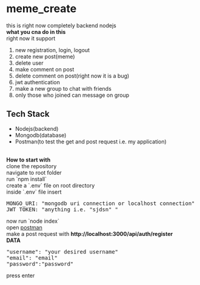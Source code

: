 # meme_create
this is right now completely backend nodejs <br>
<b> what you cna do in this </b><br>
right now it support <br>
<ol>
  <li>new registration, login, logout</li>
  <li> create new post(meme)</li>
  <li>delete user</li>
  <li>make comment on post</li>
  <li>delete comment on post(right now it is a bug)</li>
  <li>jwt authentication</li>
  <li>make a new group to chat with friends</li>
  <li>only those who joined can message on group</li>
</ol>

<h2>Tech Stack</h2>
<ul>
<li>Nodejs(backend)</li>
<li>Mongodb(database)</li>
<li>Postman(to test the get and post request i.e. my application)</li>
</ul>

<br>
<b> How to start with </b><br>
clone the repository <br>
navigate to root folder<br>
run `npm install` <br>
create a `.env` file on root directory<br>
inside `.env` file insert <br>
<pre>
MONGO_URI: "mongodb uri connection or localhost connection"
JWT_TOKEN: "anything i.e. "sjdsn" "
</pre>
now run `node index` <br>
open <a href="https://www.postman.com/"> postman </a> <br>
make a post request with <b>http://localhost:3000/api/auth/register</b> <br>
<b>DATA</b><br>
<pre>
"username": "your desired username"
"email": "email"
"password":"password"
</pre>
press enter
